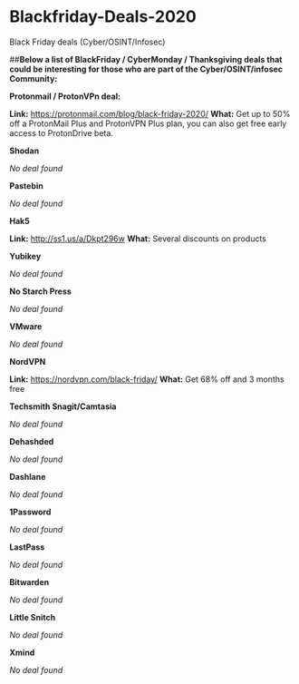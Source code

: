 # Blackfriday-Deals-2020
Black Friday deals (Cyber/OSINT/Infosec)


##**Below a list of BlackFriday / CyberMonday / Thanksgiving deals that could be interesting for those who are part of the Cyber/OSINT/infosec Community:**


**Protonmail / ProtonVPn deal:**

**Link:** https://protonmail.com/blog/black-friday-2020/
**What:** Get up to 50% off a ProtonMail Plus and ProtonVPN Plus plan, you can also get free early access to ProtonDrive beta.


**Shodan**

*No deal found*


**Pastebin**

*No deal found*


**Hak5**

**Link:** http://ss1.us/a/Dkpt296w
**What:** Several discounts on products


**Yubikey**

*No deal found*


**No Starch Press**

*No deal found* 


**VMware**

*No deal found*


**NordVPN**

**Link:** https://nordvpn.com/black-friday/
**What:** Get 68% off and 3 months free


**Techsmith Snagit/Camtasia**

*No deal found*


**Dehashded**

*No deal found*


**Dashlane**

*No deal found*


**1Password**

*No deal found*


**LastPass**

*No deal found*


**Bitwarden**

*No deal found*


**Little Snitch**

*No deal found*

**Xmind**

*No deal found*
